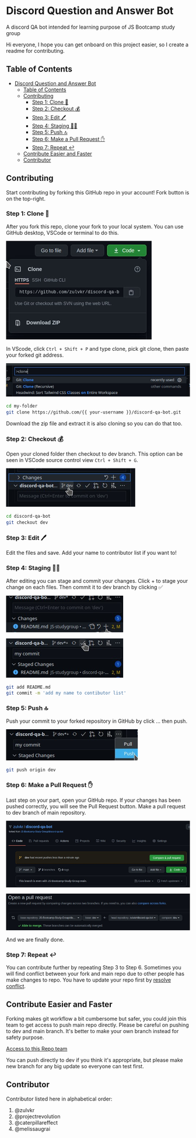 # Discord Question and Answer Bot

A discord QA bot intended for learning purpose of JS Bootcamp study group

Hi everyone, I hope you can get onboard on this project easier, so I create a readme for contributing.

## Table of Contents

- [Discord Question and Answer Bot](#discord-question-and-answer-bot)
  - [Table of Contents](#table-of-contents)
  - [Contributing](#contributing)
    - [Step 1: Clone 🐑](#step-1-clone-)
    - [Step 2: Checkout 💰](#step-2-checkout-)
    - [Step 3: Edit 🖊️](#step-3-edit-️)
    - [Step 4: Staging 🏋️‍♂️](#step-4-staging-️️)
    - [Step 5: Push 🔝](#step-5-push-)
    - [Step 6: Make a Pull Request ✋](#step-6-make-a-pull-request-)
    - [Step 7: Repeat ↩️](#step-7-repeat-️)
  - [Contribute Easier and Faster](#contribute-easier-and-faster)
  - [Contributor](#contributor)

## Contributing

Start contributing by forking this GitHub repo in your account! Fork button is on the top-right.

### Step 1: Clone 🐑

After you fork this repo, clone your fork to your local system. You can use GitHub desktop, VSCode or terminal to do this.

![copy](static/copy-this.jpg)

In VScode, click `Ctrl + Shift + P` and type clone, pick git clone, then paste your forked git address.

![clone](static/clone.jpg)

```bash
cd my-folder
git clone https://github.com/{{ your-username }}/discord-qa-bot.git
```

Download the zip file and extract it is also cloning so you can do that too.

### Step 2: Checkout 💰

Open your cloned folder then checkout to dev branch. This option can be seen in VSCode source control view `Ctrl + Shift + G`.

![checkout](static/checkout-dev.jpg)

```bash
cd discord-qa-bot
git checkout dev
```

### Step 3: Edit 🖊️

Edit the files and save. Add your name to contributor list if you want to!

### Step 4: Staging 🏋️‍♂️

After editing you can stage and commit your changes. Click + to stage your change on each files. Then commit it to dev branch by clicking ✅

![stage](static/stage-changes.jpg)

![commit](static/commit-to-dev-branch.jpg)

```bash
git add README.md
git commit -m 'add my name to contibutor list'
```

### Step 5: Push 🔝

Push your commit to your forked repository in GitHub by click ... then push.

![push](static/push.jpg)

```bash
git push origin dev
```

### Step 6: Make a Pull Request ✋

Last step on your part, open your GitHub repo. If your changes has been pushed correctly, you will see the Pull Request button. Make a pull request to dev branch of main repository.

![pull](static/pushes-to-PR.jpg)

![pull2](static/make-PR.jpg)

And we are finally done.

### Step 7: Repeat ↩️

You can contribute further by repeating Step 3 to Step 6. Sometimes you will find conflict between your fork and main repo due to other people has make changes to repo. You have to update your repo first by [resolve conflict](https://stackoverflow.com/questions/38949951/how-to-solve-merge-conflicts-across-forks).

## Contribute Easier and Faster

Forking makes git workflow a bit cumbersome but safer, you could join this team to get access to push main repo directly. Please be careful on pushing to dev and main branch. It's better to make your own branch instead for safety purpose.

[Access to this Repo team](https://github.com/orgs/JS-Bootcamp-Study-Group/teams/access-to-discord-qa-bot-repo)

You can push directly to dev if you think it's appropriate, but please make new branch for any big update so everyone can test first.

## Contributor

Contributor listed here in alphabetical order:

1. @zulvkr
2. @projectrevolution
3. @caterpillareffect
4. @melissaugrai
